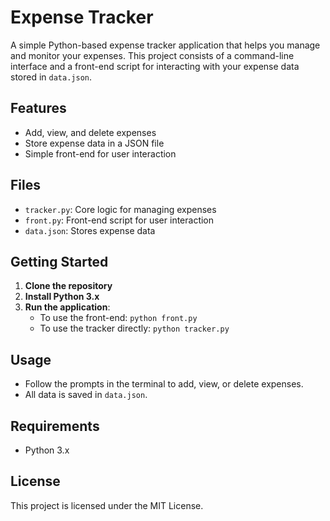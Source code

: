 # Expense Tracker

A simple Python-based expense tracker application that helps you manage and monitor your expenses. This project consists of a command-line interface and a front-end script for interacting with your expense data stored in `data.json`.

## Features
- Add, view, and delete expenses
- Store expense data in a JSON file
- Simple front-end for user interaction

## Files
- `tracker.py`: Core logic for managing expenses
- `front.py`: Front-end script for user interaction
- `data.json`: Stores expense data

## Getting Started
1. **Clone the repository**
2. **Install Python 3.x**
3. **Run the application**:
   - To use the front-end: `python front.py`
   - To use the tracker directly: `python tracker.py`

## Usage
- Follow the prompts in the terminal to add, view, or delete expenses.
- All data is saved in `data.json`.

## Requirements
- Python 3.x

## License
This project is licensed under the MIT License.

